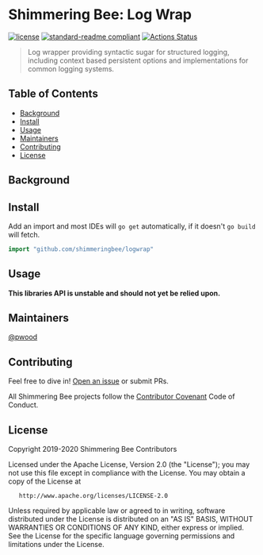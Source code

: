 # Shimmering Bee: Log Wrap

[![license](https://img.shields.io/github/license/shimmeringbee/logwrap.svg)](https://github.com/shimmeringbee/logwrap/blob/master/LICENSE)
[![standard-readme compliant](https://img.shields.io/badge/standard--readme-OK-green.svg)](https://github.com/RichardLitt/standard-readme)
[![Actions Status](https://github.com/shimmeringbee/logwrap/workflows/test/badge.svg)](https://github.com/shimmeringbee/logwrap/actions)

> Log wrapper providing syntactic sugar for structured logging, including context based persistent options and implementations
> for common logging systems.

## Table of Contents

- [Background](#background)
- [Install](#install)
- [Usage](#usage)
- [Maintainers](#maintainers)
- [Contributing](#contributing)
- [License](#license)

## Background


## Install

Add an import and most IDEs will `go get` automatically, if it doesn't `go build` will fetch.

```go
import "github.com/shimmeringbee/logwrap"
```

## Usage

**This libraries API is unstable and should not yet be relied upon.**

## Maintainers

[@pwood](https://github.com/pwood)

## Contributing

Feel free to dive in! [Open an issue](https://github.com/shimmeringbee/logwrap/issues/new) or submit PRs.

All Shimmering Bee projects follow the [Contributor Covenant](https://shimmeringbee.io/docs/code_of_conduct/) Code of Conduct.

## License

   Copyright 2019-2020 Shimmering Bee Contributors

   Licensed under the Apache License, Version 2.0 (the "License");
   you may not use this file except in compliance with the License.
   You may obtain a copy of the License at

       http://www.apache.org/licenses/LICENSE-2.0

   Unless required by applicable law or agreed to in writing, software
   distributed under the License is distributed on an "AS IS" BASIS,
   WITHOUT WARRANTIES OR CONDITIONS OF ANY KIND, either express or implied.
   See the License for the specific language governing permissions and
   limitations under the License.